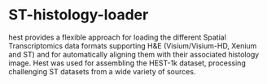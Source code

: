 # ST-histology-loader
hest provides a flexible approach for loading the different Spatial Transcriptomics data formats supporting H&E (Visium/Visium-HD, Xenium and ST) and for automatically aligning them with their associated histology image. Hest was used for assembling the HEST-1k dataset, processing challenging ST datasets from a wide variety of sources.